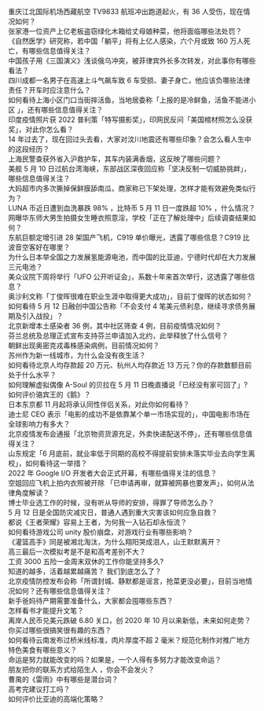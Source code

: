 重庆江北国际机场西藏航空 TV9833 航班冲出跑道起火，有 36 人受伤，现在情况如何？  
张家港一位资产上亿老板盗窃绿化木箱给丈母娘种菜，他将面临哪些法处罚？  
《自然医学》研究称，若中国「躺平」将有上亿人感染，六个月或致 160 万人死亡，有哪些信息值得关注？  
中国孩子用《三国演义》浅谈俄乌冲突，被菲律宾外长多次转发，对此事你有哪些看法？  
四川成都一名男子在高速上斗气飙车致 6 车受损、妻子身亡，他应该负哪些法律责任？开车时应注意什么？  
如何看待上海小区门口当街摔活鱼，当地居委称「上报的是冷鲜鱼，活鱼不能进小区 」，还有哪些信息值得关注？  
印度疫情照片获 2022 普利策「特写摄影奖」，印网民反问「美国棺材照怎么没获奖」，对此你怎么看？  
14 年过去了，现在回过头去看，大家对汶川地震还有哪些印象？会怎么看人生中的这段经历？  
上海民警查获外省入沪救护车，其车内装满香烟，这反映了哪些问题？  
美舰 5 月 10 日过航台湾海峡，东部战区深夜回应称「坚决反制一切威胁挑衅」，哪些信息值得关注？  
大妈超市内多次撕掉保鲜膜舔南瓜，商家称已下架处理，怎样才能有效避免类似行为？  
LUNA 币近日遭到血洗暴跌 98% ，比特币 5 月 11 日一度跌超 10% ，什么情况？  
网曝华东师大男生拍摄女生睡衣照意淫，学校「正在了解处理中」后续调查结果如何？  
东航巨额定增引进 28 架国产飞机，C919 单价曝光，透露了哪些信息？C919 比波音空客好在哪里？  
为什么日本举全国之力发展氢能源电池，而中国的比亚迪，宁德时代却在大力发展三元电池？  
美众议院下周将举行「UFO 公开听证会」，系数十年来首次举行，这透露了哪些信息？  
奥沙利文称「丁俊晖很难在职业生涯中取得更大成功」，目前丁俊晖的状态如何？  
如何看待 5 月 12 日融创中国公告称「不会支付 4 笔美元债利息，继续寻求债务展期及引入战投」？  
北京新增本土感染者 36 例，其中社区筛查 4 例，目前疫情情况如何？  
芬兰总统及总理正式宣布支持芬兰申请加入北约，此举释放了什么信号？  
朝鲜出现奥密克戎毒株感染病例，目前情况如何？  
苏州作为新一线城市，为什么会没有夜生活？  
如何看待北京人均存款超 20 万元、杭州人均存款近 13 万元？你的存款数额目前处于什么水平？  
如何理解虚拟偶像 A-Soul 的贝拉在 5 月 11 日晚直播说「已经没有家可回了」?  
如何评价骆宾王的《鹅》？  
日本东京都 11 月起将承认同性伴侣关系，对此你如何看待？  
迪士尼 CEO 表示「电影的成功不是依靠某个单一市场实现的」，中国电影市场在全球影响力有多大？  
北京疫情发布会通报「北京物资货源充足，外卖快递配送不停」，还有哪些信息值得关注？  
山东规定「6 月底前，就业率低于同期的高校不得提前安排未落实毕业去向学生离校」，如何看待这一举措？  
2022 年 Google I/O 开发者大会正式开幕，有哪些值得关注的信息？  
空姐回应飞机上拍内衣照被开除 「已申请再审，就算被网暴也要发声」，如何从法律角度解读？  
博士毕业选工作的时候，没有听从导师的安排，得罪了导师怎么办？  
5 月 12 日是全国防灾减灾日，普通人遇到重大灾害该如何应急自救？  
都说《王者荣耀》容易上王者，为何我一入钻石却永恒流？  
如何看待游戏公司 unity 股价崩盘，对游戏行业有哪些影响？  
《灌篮高手》同是被湘北淘汰，为什么翔阳哭成泪人，山王默默离开？  
高三最后一次模拟考是不是和高考差别不大？  
工资 3000 五险一金周末双休的工作你能坚持多久?  
知道的越多，活着越累越痛苦？ 我们到底怎么了？  
北京疫情防控发布会称「所谓封城、静默都是谣言，抢菜更没必要」，目前当地情况如何？还有哪些信息值得关注？  
新手爸妈待产期需要准备什么，大家都会囤哪些东西？  
怎样看书才能提升文笔？  
离岸人民币兑美元跌破 6.80 关口，创 2020 年 10 月以来新低，未来如何走势？  
你买过哪些很搞笑很有趣的东西？  
如何看待云南发布过桥米线标准，肉片厚度不超 2 毫米？规范化制作对推广地方特色美食有哪些意义？  
命运是努力就能改变的吗？如果是，一个人得有多努力才能改变命运？  
朋友把你的联系方式给陌生人 ，你会不会发火？  
曹禺的《雷雨》中有哪些是潜台词？  
高考完建议打工吗？  
如何评价比亚迪的高端化策略？  
